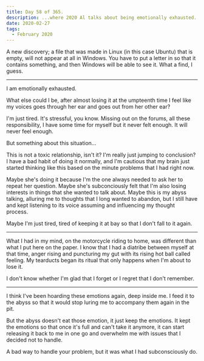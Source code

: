 ```yaml
---
title: Day 58 of 365.
description: ...where 2020 Al talks about being emotionally exhausted.
date: 2020-02-27
tags:
  - February 2020
---
```


A new discovery; a file that was made in Linux (in this case Ubuntu) that is empty, will not appear at all in Windows. You have to put a letter in so that it contains something, and then Windows will be able to see it. What a find, I guess.

-----

I am emotionally exhausted.

What else could I be, after almost losing it at the umpteenth time I feel like my voices goes through her ear and goes out from her other ear?

I'm just tired. It's stressful, you know. Missing out on the forums, all these responsibility, I have some time for myself but it never felt enough. It will never feel enough. 

But something about this situation...

This is not a toxic relationship, isn't it? I'm really just jumping to conclusion? I have a bad habit of doing it normally, and I'm cautious that my brain just started thinking like this based on the minute problems that I had right now.

Maybe she's doing it because I'm the one always needed to ask her to repeat her question. Maybe she's subconciously felt that I'm also losing interests in things that she wanted to talk about. Maybe this is my abyss talking, alluring me to thoughts that I long wanted to abandon, but I still have and kept listening to its voice assuming and influencing my thought process.

Maybe I'm just tired, tired of keeping it at bay so that I don't fall to it again.

-----

What I had in my mind, on the motorcycle riding to home, was different than what I put here on the paper. I know that I had a diatribe between myself at that time, anger rising and puncturing my gut with its rising hot ball called feeling. My tearducts began its ritual that only happens when I'm about to lose it.

I don't know whether I'm glad that I forget or I regret that I don't remember.

-----

I think I've been hoarding these emotions again, deep inside me. I feed it to the abyss so that it would stop luring me to accompany them again in the pit.

But the abyss doesn't eat those emotion, it just keep the emotions. It kept the emotions so that once it's full and can't take it anymore, it can start releasing it back to me in one go and overwhelm me with issues that I decided not to handle.

A bad way to handle your problem, but it was what I had subconsciously do.


